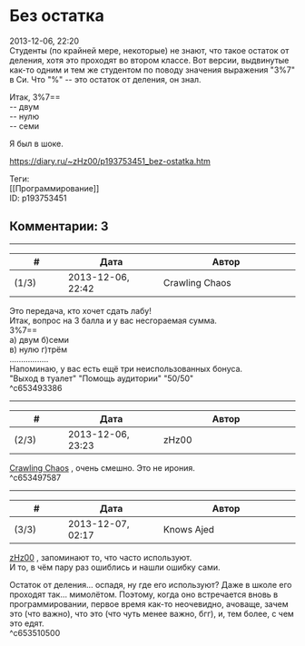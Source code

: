Без остатка
===========

  
2013-12-06, 22:20  
 Студенты (по крайней мере, некоторые) не знают, что такое остаток от деления, хотя это проходят во втором классе. Вот версии, выдвинутые как-то одним и тем же студентом по поводу значения выражения "3%7" в Си. Что "%" -- это остаток от деления, он знал.   
   
 Итак, 3%7==   
 -- двум   
 -- нулю   
 -- семи   
   
 Я был в шоке.   
  
<https://diary.ru/~zHz00/p193753451_bez-ostatka.htm>  
  
Теги:  
[[Программирование]]  
ID: p193753451  


Комментарии: 3
--------------

  


---



|         #         |              Дата              |                     Автор                     |           ID           |
| --- | --- | --- | --- |
| (1/3) | 2013-12-06, 22:42 | Crawling Chaos | c653493386 |

  
 Это передача, кто хочет сдать лабу!   
 Итак, вопрос на 3 балла и у вас несгораемая сумма.   
 3%7==   
 а) двум б)семи   
 в) нулю г)трём   
 .................   
 Напоминаю, у вас есть ещё три неиспользованных бонуса.   
 "Выход в туалет" "Помощь аудитории" "50/50"   
 ^c653493386

---



|         #         |              Дата              |                     Автор                     |           ID           |
| --- | --- | --- | --- |
| (2/3) | 2013-12-06, 23:23 | zHz00 | c653497587 |

  
  [Crawling Chaos](http://degozaru.diary.ru "de gozaru")  , очень смешно. Это не ирония.   
 ^c653497587

---



|         #         |              Дата              |                     Автор                     |           ID           |
| --- | --- | --- | --- |
| (3/3) | 2013-12-07, 02:17 | Knows Ajed | c653510500 |

  
  [zHz00](https://zHz00.diary.ru "Untitled")  , запоминают то, что часто используют.   
 И то, в чём пару раз ошиблись и нашли ошибку сами.   
   
 Остаток от деления... оспадя, ну где его используют? Даже в школе его проходят так... мимолётом. Поэтому, когда оно встречается вновь в программировании, первое время как-то неочевидно, ачоваще, зачем это (что важно), что это (что чуть менее важно, бгг), и, тем более, с чем это едят.   
 ^c653510500